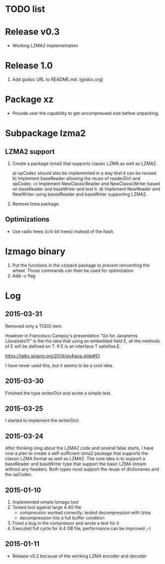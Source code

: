 # TODO list

# Release v0.3

- Working LZMA2 implementation

# Release 1.0

1. Add godoc URL to README.md. (godoc.org)

# Package xz

- Provide user the capability to get uncompressed size before unpacking.

# Subpackage lzma2

## LZMA2 support

1. Create a package lzma2 that supports classic LZMA as well as LZMA2.

   a) opCodec should also be implemented in a way that it can be reused.
   b) Implement baseReader allowing the reuse of readerDict and opCodec.
   c) Implement NewClassicReader and NewClassicWriter based on baseReader
      and baseWriter and test it.
   d) Implement NewReader and NewWriter using basedReader and baseWriter
      supporting LZMA2.

2. Remove lzma package.

## Optimizations

- Use radix trees (crit-bit trees) instead of the hash.

# lzmago binary

1. Put the functions in the xz/pack package to prevent reinventing the
   wheel. Those commands can then be used for optimization.
2. Add -c  flag

# Log

## 2015-03-31

Removed only a TODO item. 

However in Francesco Campoy's presentation "Go for Javaneros
(Javaïstes?)" is the the idea that using an embedded field E, all the
methods of E will be defined on T. If E is an interface T satisfies E.

https://talks.golang.org/2014/go4java.slide#51

I have never used this, but it seems to be a cool idea.

## 2015-03-30

Finished the type writerDict and wrote a simple test.

## 2015-03-25

I started to implement the writerDict.

## 2015-03-24

After thinking long about the LZMA2 code and several false starts, I
have now a plan to create a self-sufficient lzma2 package that supports
the classic LZMA format as well as LZMA2. The core idea is to support a
baseReader and baseWriter type that support the basic LZMA stream
without any headers. Both types must support the reuse of dictionaries
and the opCodec.

## 2015-01-10

1. Implemented simple lzmago tool
2. Tested tool against large 4.4G file
    - compression worked correctly; tested decompression with lzma
    - decompression hits a full buffer condition
3. Fixed a bug in the compressor and wrote a test for it
4. Executed full cycle for 4.4 GB file; performance can be improved ;-)

## 2015-01-11

- Release v0.2 because of the working LZMA encoder and decoder
